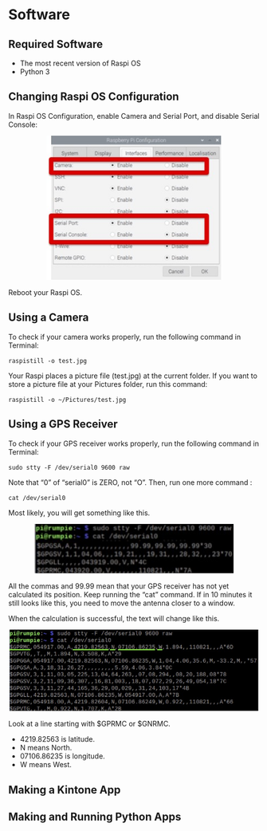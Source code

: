 # Software

## Required Software

- The most recent version of Raspi OS
- Python 3

## Changing Raspi OS Configuration

In Raspi OS Configuration, enable Camera and Serial Port, and disable Serial Console:

<p align="center">
  <img src="../images/raspios.jpg" width="350" />
</p>

Reboot your Raspi OS.

## Using a Camera

To check if your camera works properly, run the following command in Terminal:

```
raspistill -o test.jpg
```

Your Raspi places a picture file (test.jpg) at the current folder. If you want to store a picture file at your Pictures folder, run this command:

```
raspistill -o ~/Pictures/test.jpg
```

## Using a GPS Receiver

To check if your GPS receiver works properly, run the following command in Terminal:

```
sudo stty -F /dev/serial0 9600 raw

```

Note that “0” of “serial0” is ZERO, not “O”. Then, run one more command :

```
cat /dev/serial0
```

Most likely, you will get something like this.

<p align="center">
  <img src="../images/terminal-serial.jpg" width="400" />
</p>

All the commas and 99.99 mean that your GPS receiver has not yet calculated its position. Keep running the “cat” command. If in 10 minutes it still looks like this, you need to move the antenna closer to a window.

When the calculation is successful, the text will change like this.

<p align="center">
  <img src="../images/terminal-serial2.jpg" width="500" />
</p>

Look at a line starting with $GPRMC or $GNRMC.

- 4219.82563 is latitude.
- N means North.
- 07106.86235 is longitude.
- W means West.

## Making a Kintone App

## Making and Running Python Apps
